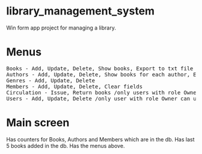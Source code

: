 # library_management_system
 Win form app project for managing a library. 

# Menus
<pre>Books - Add, Update, Delete, Show books, Export to txt file 
Authors - Add, Update, Delete, Show books for each author, Export to txt file
Genres - Add, Update, Delete
Members - Add, Update, Delete, Clear fields
Circulation - Issue, Return books /only users with role Owner, Admin can use this menu/
Users - Add, Update, Delete /only user with role Owner can use this menu/</pre>

# Main screen
Has counters for Books, Authors and Members which are in the db.
Has last 5 books added in the db.
Has the menus above.
